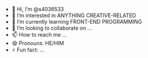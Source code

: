 - 👋 Hi, I’m @s4036533
- 👀 I’m interested in ANYTHING CREATIVE-RELATED
- 🌱 I’m currently learning FRONT-END PROGRAMMING
- 💞️ I’m looking to collaborate on ...
- 📫 How to reach me ...
- 😄 Pronouns: HE/HIM
- ⚡ Fun fact: ...

<!---
s4036533/s4036533 is a ✨ special ✨ repository because its `README.md` (this file) appears on your GitHub profile.
You can click the Preview link to take a look at your changes.
--->
